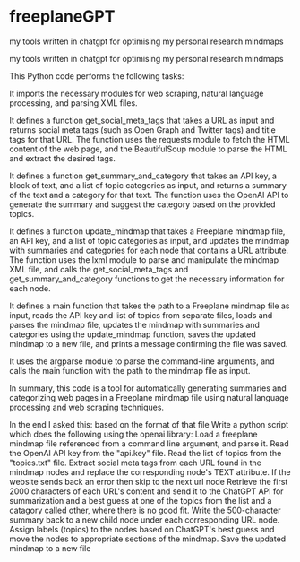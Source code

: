 # freeplaneGPT
my tools written in chatgpt for optimising my personal research mindmaps

my tools written in chatgpt for optimising my personal research mindmaps

This Python code performs the following tasks:

It imports the necessary modules for web scraping, natural language processing, and parsing XML files.

It defines a function get_social_meta_tags that takes a URL as input and returns social meta tags (such as Open Graph and Twitter tags) and title tags for that URL. The function uses the requests module to fetch the HTML content of the web page, and the BeautifulSoup module to parse the HTML and extract the desired tags.

It defines a function get_summary_and_category that takes an API key, a block of text, and a list of topic categories as input, and returns a summary of the text and a category for that text. The function uses the OpenAI API to generate the summary and suggest the category based on the provided topics.

It defines a function update_mindmap that takes a Freeplane mindmap file, an API key, and a list of topic categories as input, and updates the mindmap with summaries and categories for each node that contains a URL attribute. The function uses the lxml module to parse and manipulate the mindmap XML file, and calls the get_social_meta_tags and get_summary_and_category functions to get the necessary information for each node.

It defines a main function that takes the path to a Freeplane mindmap file as input, reads the API key and list of topics from separate files, loads and parses the mindmap file, updates the mindmap with summaries and categories using the update_mindmap function, saves the updated mindmap to a new file, and prints a message confirming the file was saved.

It uses the argparse module to parse the command-line arguments, and calls the main function with the path to the mindmap file as input.

In summary, this code is a tool for automatically generating summaries and categorizing web pages in a Freeplane mindmap file using natural language processing and web scraping techniques.

In the end I asked this: based on the format of that file Write a python script which does the following using the openai library: Load a freeplane mindmap file referenced from a command line argument, and parse it. Read the OpenAI API key from the "api.key" file. Read the list of topics from the "topics.txt" file. Extract social meta tags from each URL found in the mindmap nodes and replace the corresponding node's TEXT attribute. If the website sends back an error then skip to the next url node Retrieve the first 2000 characters of each URL's content and send it to the ChatGPT API for summarization and a best guess at one of the topics from the list and a catagory called other, where there is no good fit. Write the 500-character summary back to a new child node under each corresponding URL node. Assign labels (topics) to the nodes based on ChatGPT's best guess and move the nodes to appropriate sections of the mindmap. Save the updated mindmap to a new file
